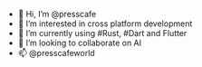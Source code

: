 - 👋 Hi, I’m @presscafe
- 👀 I’m interested in cross platform development 
- 🌱 I’m currently using #Rust, #Dart and Flutter 
- 💞️ I’m looking to collaborate on AI
- 📫 @presscafeworld

<!---
presscafe/presscafe is a ✨ special ✨ repository because its `README.md` (this file) appears on your GitHub profile.
You can click the Preview link to take a look at your changes.
--->
